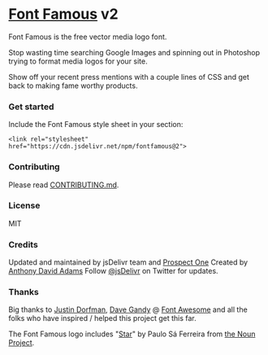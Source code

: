 # [Font Famous](http://fontfamous.com) v2

Font Famous is the free vector media logo font.

Stop wasting time searching Google Images and spinning out in Photoshop trying to format media logos for your site. 

Show off your recent press mentions with a couple lines of CSS and get back to making fame worthy products.


### Get started

Include the Font Famous style sheet in your <head> section:

```
<link rel="stylesheet" href="https://cdn.jsdelivr.net/npm/fontfamous@2">
```

### Contributing

Please read [CONTRIBUTING.md](https://github.com/fontfamous/fontfamous.github.io/blob/master/CONTRIBUTING.md).

### License

MIT

### Credits

Updated and maintained by jsDelivr team and [Prospect One](https://prospectone.io/)
Created by [Anthony David Adams](https://twitter.com/AnthonyAdams)
Follow [@jsDelivr](https://twitter.com/jsDelivr) on Twitter for updates.

### Thanks

Big thanks to [Justin Dorfman](https://twitter.com/jdorfman), [Dave Gandy](https://twitter.com/davegandy) @ [Font Awesome](http://fontawesome.io) and all the folks who have inspired / helped this project get this far.

The Font Famous logo includes "[Star](https://thenounproject.com/term/cool-star/12713/)" by Paulo Sá Ferreira from [the Noun Project](https://thenounproject.com).
